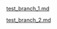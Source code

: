 [test_branch_1.md](./test/test_branch_1/test_branch_1.md)

[test_branch_2.md](./test/test_branch_2/test_branch_2.md)